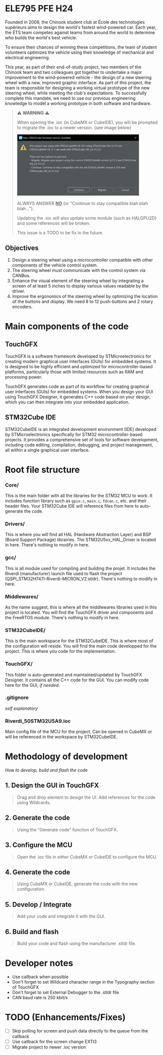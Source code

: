 # ELE795 PFE H24

Founded in 2008, the Chinook student club at École des technologies supérieurs aims to design the world's fastest wind-powered car. Each year, the ÉTS team competes against teams from around the world to determine who builds the world's best vehicle. 

To ensure their chances of winning these competitions, the team of student volunteers optimizes the vehicle using their knowledge of mechanical and electrical engineering.  

This year, as part of their end-of-study project, two members of the Chinook team and two colleagues got together to undertake a major improvement to the wind-powered vehicle - the design of a new steering wheel with a new, improved graphic interface.  As part of this project, the team is responsible for designing a working virtual prototype of the new steering wheel, while meeting the club's expectations. 
To successfully complete this mandate, we need to use our previous engineering knowledge to model a working prototype in both software and hardware. 

> :warning: **WARNING** :warning:
>
> When opening the .ioc (in CubeMX or CubeIDE), you will be prompted to migrate the .ioc to a newer version. (see image below)
> 
> <img src="WARNING.png" width="400" height="200">
>
> ALWAYS ANSWER <ins>**NO**</ins> (or "Continue to stay compatible blah blah blah...").
>
> Updating the .ioc will also update some module (such as HALGPU2D) and some references will be broken.
>
> This issue is a TODO to be fix in the future.


## Objectives
1. Design a steering wheel using a microcontroller compatible with other components of the vehicle control system.
2. The steering wheel must communicate with the control system via CANBus.
3. Enhance the visual element of the steering wheel by integrating a screen of at least 5 inches to display various values readable by the driver.
4. Improve the ergonomics of the steering wheel by optimizing the location of the buttons and display. We need 8 to 12 push-buttons and 2 rotary encoders.

# Main components of the code
## TouchGFX
TouchGFX is a software framework developed by STMicroelectronics for creating modern graphical user interfaces (GUIs) for embedded systems. It is designed to be highly efficient and optimized for microcontroller-based platforms, particularly those with limited resources such as RAM and processing power.

TouchGFX generates code as part of its workflow for creating graphical user interfaces (GUIs) for embedded systems. When you design your GUI using TouchGFX Designer, it generates C++ code based on your design, which you can then integrate into your embedded application.

## STM32Cube IDE
STM32CubeIDE is an integrated development environment (IDE) developed by STMicroelectronics specifically for STM32 microcontroller-based projects. It provides a comprehensive set of tools for software development, including code editing, compilation, debugging, and project management, all within a single graphical user interface.

# Root file structure
### Core/
This is the main folder with all the libraries for the STM32 MCU to work. It includes function library such as `gpio.c`, `main.c`, `fdcan.c`, etc. and their header files. Your STM32Cube IDE will reference files from here to auto-generate the code.

### Drivers/
This is where you will find all HAL (Hardware Abstraction Layer) and BSP (Board Support Package) librairies. The STM32U5xx_HAL_Driver is located in here. There's nothing to modify in here.

### gcc/
This is all module used for compiling and building the projet. It includes the Riverdi (manufacturer) launch file used to flash the project (QSPI_STM32H747I-Riverdi-MICRON_V2.stldr). There's nothing to modify in here.

### Middlewares/
As the name suggest, this is where all the middlewares libraries used in this project is located. You will find the TouchGFX driver and components and the FreeRTOS module. There's nothing to modify in here.

### **STM32CubeIDE/**
This is the main workspace for the STM32CubeIDE. This is where most of the configuration will reside. You will find the main code developped for the project. This is where you code for the implementation.

### **TouchGFX/**
This folder is auto-generated and maintained/updated by TouchGFX Designer. It contains all the C++ code for the GUI. You can modify code here for the GUI, *if needed*.

### .gitignore
*self explanatory*

### Riverdi_50STM32U5A9.ioc
Main config file of the MCU for the project. Can be opened in CubeMX or will be referenced in the workspace by STM32CubeIDE.

# Methodology of development 
*How to develop, build and flash the code*

## 1. Design the GUI in TouchGFX
> Drag and drop element to design the UI. Add references for the code using Wildcards.

## 2. Generate the code
> Using the "Generate code" function of TouchGFX.

## 3. Configure the MCU
> Open the .ioc file in either CubeMX or CubeIDE to configure the MCU.

## 4. Generate the code
> Using CubeMX or CubeIDE, generate the code with the new configuration.

## 5. Develop / Integrate
> Add your code and integrate it with the GUI.

## 6. Build and flash
> Build your code and flash using the manufacturer .stldr file.

# Developer notes

- Use callback when possible
- Don't forget to set Wildcard character range in the Typography section of TouchGFX
- Don't forget to set External Debugger to the .stldr file
- CAN baud rate is 250 kbit/s

# TODO (Enhancements/Fixes)
- [ ] Skip polling for screen and push data directly to the queue from the callback
- [ ] Use callback for the screen change EXTI3
- [ ] Migrate project to newer .ioc version